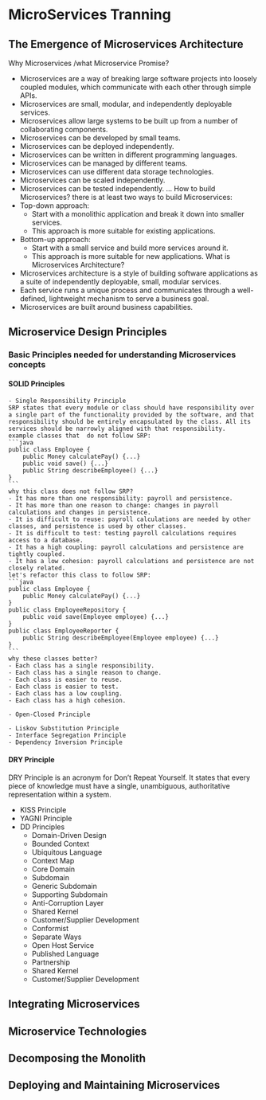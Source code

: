 # MicroServices Tranning
## The Emergence of Microservices Architecture
Why Microservices /what Microservice Promise? 
- Microservices are a way of breaking large software projects into loosely coupled modules, which communicate with each other through simple APIs.
- Microservices are small, modular, and independently deployable services.
- Microservices allow large systems to be built up from a number of collaborating components.
- Microservices can be developed by small teams.
- Microservices can be deployed independently.
- Microservices can be written in different programming languages.
- Microservices can be managed by different teams.
- Microservices can use different data storage technologies.
- Microservices can be scaled independently.
- Microservices can be tested independently.
...
How to build Microservices?
there is at least two ways to build Microservices:
- Top-down approach: 
    - Start with a monolithic application and break it down into smaller services.
    - This approach is more suitable for existing applications.
- Bottom-up approach:
    - Start with a small service and build more services around it.
    - This approach is more suitable for new applications.
What is Microservices Architecture?
- Microservices architecture is a style of building software applications as a suite of independently deployable, small, modular services.
- Each service runs a unique process and communicates through a well-defined, lightweight mechanism to serve a business goal.
- Microservices are built around business capabilities.
## Microservice Design Principles
### Basic Principles needed for understanding Microservices concepts
#### SOLID Principles
    - Single Responsibility Principle
    SRP states that every module or class should have responsibility over a single part of the functionality provided by the software, and that responsibility should be entirely encapsulated by the class. All its services should be narrowly aligned with that responsibility. 
    example classes that  do not follow SRP:
    ```java
    public class Employee {
        public Money calculatePay() {...}
        public void save() {...}
        public String describeEmployee() {...}
    }
    ```  
    why this class does not follow SRP?
    - It has more than one responsibility: payroll and persistence.
    - It has more than one reason to change: changes in payroll calculations and changes in persistence.
    - It is difficult to reuse: payroll calculations are needed by other classes, and persistence is used by other classes.
    - It is difficult to test: testing payroll calculations requires access to a database.
    - It has a high coupling: payroll calculations and persistence are tightly coupled.
    - It has a low cohesion: payroll calculations and persistence are not closely related.
    let's refactor this class to follow SRP:
    ```java 
    public class Employee {
        public Money calculatePay() {...}
    }
    public class EmployeeRepository {
        public void save(Employee employee) {...}
    }
    public class EmployeeReporter {
        public String describeEmployee(Employee employee) {...}
    }
    ```
    why these classes better?
    - Each class has a single responsibility.
    - Each class has a single reason to change.
    - Each class is easier to reuse.
    - Each class is easier to test.
    - Each class has a low coupling.
    - Each class has a high cohesion.

    - Open-Closed Principle

    - Liskov Substitution Principle
    - Interface Segregation Principle
    - Dependency Inversion Principle
#### DRY Principle
DRY Principle is an acronym for Don’t Repeat Yourself. It states that every piece of knowledge must have a single, unambiguous, authoritative representation within a system.
- KISS Principle
- YAGNI Principle
- DD Principles
    - Domain-Driven Design
    - Bounded Context
    - Ubiquitous Language
    - Context Map
    - Core Domain
    - Subdomain
    - Generic Subdomain
    - Supporting Subdomain
    - Anti-Corruption Layer
    - Shared Kernel
    - Customer/Supplier Development
    - Conformist
    - Separate Ways
    - Open Host Service
    - Published Language
    - Partnership
    - Shared Kernel
    - Customer/Supplier Development
## Integrating Microservices
## Microservice Technologies
## Decomposing the Monolith
## Deploying and Maintaining Microservices
